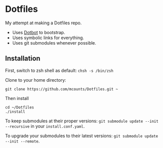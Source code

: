 Dotfiles
========

My attempt at making a Dotfiles repo.

* Uses [Dotbot](https://github.com/anishathalye/dotbot) to bootstrap.
* Uses symbolic links for everything.
* Uses git submodules whenever possible.

Installation
------------
First, switch to zsh shell as default: ```chsh -s /bin/zsh```

Clone to your home directory: 

```
git clone https://github.com/mcounts/Dotfiles.git ~
```

Then install

```
cd ~/Dotfiles
./install
```

To keep submodules at their proper versions:
`git submodule update --init --recursive` in your `install.conf.yaml`.

To upgrade your submodules to their latest versions:
`git submodule update --init --remote`.
